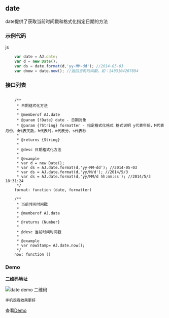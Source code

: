 ## date
date提供了获取当前时间戳和格式化指定日期的方法

### 示例代码
js

```javascript
	var date = AJ.date;
	var d = new Date();
	var ds = date.format(d,'yy-MM-dd'); //2014-05-03
	var dnow = date.now(); //返回当前时间戳，如：1403104207894
```


### 接口列表

```

	/**
	 * 日期格式化方法
	 *
	 * @memberof AJ.date
	 * @param {!Date} date - 日期对象
	 * @param {?String} formatter - 指定格式化格式 格式说明 y代表年份，M代表月份，d代表天数，h代表时，m代表分，s代表秒
	 *
	 * @returns {String}
	 *
	 * @desc 日期格式化方法
	 *
	 * @example
	 * var d = new Date();
	 * var ds = AJ.date.format(d,'yy-MM-dd'); //2014-05-03
	 * var ds = AJ.date.format(d,'yy/M/d'); //2014/5/3
	 * var ds = AJ.date.format(d,'yy/MM/d hh:mm:ss'); //2014/5/3 18:31:24
	 */
	format: function (date, formatter)
	
	/**
	 * 当前时间时间戳
	 *
	 * @memberof AJ.date
	 *
	 * @returns {Number}
	 *
	 * @desc 当前时间时间戳
	 *
	 * @example
	 * var nowStamp= AJ.date.now();
	 */
	now: function ()

```

### Demo
**二维码地址**

![date demo 二维码](https://i.alipayobjects.com/i/localhost/png/201407/2zkAtpcKS7.png)

`手机观看效果更好`

查看[Demo](../examples/date.html)
